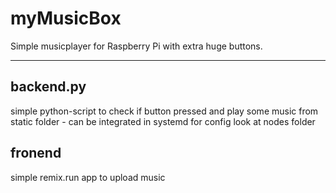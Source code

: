 # myMusicBox

Simple musicplayer for Raspberry Pi with extra huge buttons.   

---
## backend.py

simple python-script to check if button pressed and play some music from static folder - can be integrated in systemd for config look at nodes folder

## fronend

simple remix.run app to upload music 

